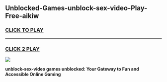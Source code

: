 
## Unblocked-Games-unblock-sex-video-Play-Free-aikiw
<h3>
<a href="https://premium76.site?title=unblock-sex-video&ref=23A">CLICK TO PLAY</a></h3>
<hr>

<h3>
<a href="https://premium76.site?title=unblock-sex-video&ref=23A">CLICK 2 PLAY</a>
  
</h3>

<a href="https://premium76.site?title=unblock-sex-video&ref=23A"><img src="https://clearcache.store/games.png"></a>


**unblock-sex-video games unblocked: Your Gateway to Fun and Accessible Online Gaming**
